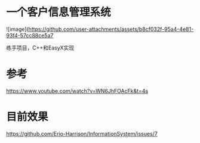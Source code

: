 # 一个客户信息管理系统

![image](https://github.com/user-attachments/assets/b8cf032f-95a4-4e81-93f4-57cc88ce5a7

练手项目，C++和EasyX实现

# 参考

https://www.youtube.com/watch?v=WN6JhFOAcFk&t=4s

# 目前效果

https://github.com/Erio-Harrison/InformationSystem/issues/7

